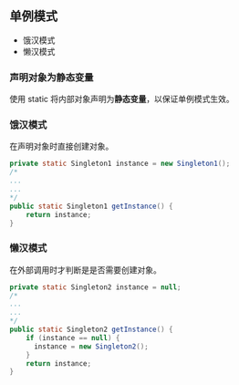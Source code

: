 ## 单例模式

- 饿汉模式
- 懒汉模式

### 声明对象为静态变量
使用 static 将内部对象声明为**静态变量**，以保证单例模式生效。
### 饿汉模式

在声明对象时直接创建对象。
```java
private static Singleton1 instance = new Singleton1();
/*
...
...
*/
public static Singleton1 getInstance() {
    return instance;
}
```

### 懒汉模式

在外部调用时才判断是是否需要创建对象。
```java
private static Singleton2 instance = null;
/*
...
...
*/
public static Singleton2 getInstance() {
    if (instance == null) {
      instance = new Singleton2();
    }
    return instance;
}
```
